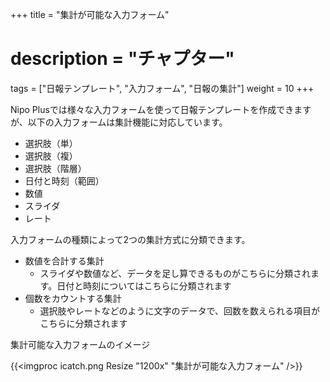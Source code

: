 +++
title = "集計が可能な入力フォーム"
# description = "チャプター"
tags = ["日報テンプレート", "入力フォーム", "日報の集計"]
weight = 10
+++

Nipo Plusでは様々な入力フォームを使って日報テンプレートを作成できますが、以下の入力フォームは集計機能に対応しています。

- 選択肢（単）
- 選択肢（複）
- 選択肢（階層）
- 日付と時刻（範囲）
- 数値
- スライダ
- レート

入力フォームの種類によって2つの集計方式に分類できます。

- 数値を合計する集計
  - スライダや数値など、データを足し算できるものがこちらに分類されます。日付と時刻についてはこちらに分類されます
- 個数をカウントする集計
  - 選択肢やレートなどのように文字のデータで、回数を数えられる項目がこちらに分類されます

集計可能な入力フォームのイメージ

{{<imgproc icatch.png Resize "1200x" "集計が可能な入力フォーム" />}}
